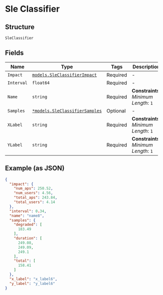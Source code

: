 
# Sle Classifier

## Structure

`SleClassifier`

## Fields

| Name | Type | Tags | Description |
|  --- | --- | --- | --- |
| `Impact` | [`models.SleClassifierImpact`](../../doc/models/sle-classifier-impact.md) | Required | - |
| `Interval` | `float64` | Required | - |
| `Name` | `string` | Required | **Constraints**: *Minimum Length*: `1` |
| `Samples` | [`*models.SleClassifierSamples`](../../doc/models/sle-classifier-samples.md) | Optional | - |
| `XLabel` | `string` | Required | **Constraints**: *Minimum Length*: `1` |
| `YLabel` | `string` | Required | **Constraints**: *Minimum Length*: `1` |

## Example (as JSON)

```json
{
  "impact": {
    "num_aps": 250.52,
    "num_users": 4.56,
    "total_aps": 243.84,
    "total_users": 4.14
  },
  "interval": 0.34,
  "name": "name8",
  "samples": {
    "degraded": [
      183.49
    ],
    "duration": [
      249.08,
      249.09,
      249.1
    ],
    "total": [
      158.41
    ]
  },
  "x_label": "x_label6",
  "y_label": "y_label6"
}
```

